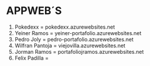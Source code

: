 # APPWEB´S

1. Pokedexx = pokedexx.azurewebsites.net
2. Yeiner Ramos = yeiner-portafolio.azurewebsites.net
3. Pedro Joly = pedro-portafolio.azurewebsites.net
4. Wilfran Pantoja = viejovilla.azurewebsites.net
5. Jorman Ramos = portafoliojramos.azurewebsites.net
6. Felix Padilla =

